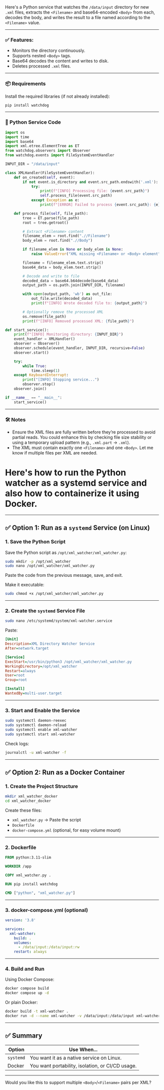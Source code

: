Here's a Python service that watches the `/data/input` directory for new `.xml` files, extracts the `<Filename>` and base64-encoded `<Body>` from each, decodes the body, and writes the result to a file named according to the `<Filename>` value.

---

### ✅ Features:

* Monitors the directory continuously.
* Supports nested `<Body>` tags.
* Base64 decodes the content and writes to disk.
* Deletes processed `.xml` files.

---

### 📦 Requirements

Install the required libraries (if not already installed):

```bash
pip install watchdog
```

---

### 🐍 Python Service Code

```python
import os
import time
import base64
import xml.etree.ElementTree as ET
from watchdog.observers import Observer
from watchdog.events import FileSystemEventHandler

INPUT_DIR = "/data/input"

class XMLHandler(FileSystemEventHandler):
    def on_created(self, event):
        if not event.is_directory and event.src_path.endswith('.xml'):
            try:
                print(f"[INFO] Processing file: {event.src_path}")
                self.process_file(event.src_path)
            except Exception as e:
                print(f"[ERROR] Failed to process {event.src_path}: {e}")

    def process_file(self, file_path):
        tree = ET.parse(file_path)
        root = tree.getroot()

        # Extract <Filename> content
        filename_elem = root.find(".//Filename")
        body_elem = root.find(".//Body")

        if filename_elem is None or body_elem is None:
            raise ValueError("XML missing <Filename> or <Body> element")

        filename = filename_elem.text.strip()
        base64_data = body_elem.text.strip()

        # Decode and write to file
        decoded_data = base64.b64decode(base64_data)
        output_path = os.path.join(INPUT_DIR, filename)

        with open(output_path, 'wb') as out_file:
            out_file.write(decoded_data)
            print(f"[INFO] Wrote decoded file to: {output_path}")

        # Optionally remove the processed XML
        os.remove(file_path)
        print(f"[INFO] Removed processed XML: {file_path}")

def start_service():
    print(f"[INFO] Monitoring directory: {INPUT_DIR}")
    event_handler = XMLHandler()
    observer = Observer()
    observer.schedule(event_handler, INPUT_DIR, recursive=False)
    observer.start()

    try:
        while True:
            time.sleep(1)
    except KeyboardInterrupt:
        print("[INFO] Stopping service...")
        observer.stop()
    observer.join()

if __name__ == "__main__":
    start_service()
```

---

### 🛠️ Notes

* Ensure the XML files are fully written before they’re processed to avoid partial reads. You could enhance this by checking file size stability or using a temporary upload pattern (e.g., `.xml.part` → `.xml`).
* The XML must contain exactly one `<Filename>` and one `<Body>`. Let me know if multiple files per XML are needed.


# Here's how to run the Python watcher as a **systemd service** and also how to **containerize it using Docker**.

---

## ✅ Option 1: Run as a `systemd` Service (on Linux)

### 1. **Save the Python Script**

Save the Python script as `/opt/xml_watcher/xml_watcher.py`:

```bash
sudo mkdir -p /opt/xml_watcher
sudo nano /opt/xml_watcher/xml_watcher.py
```

Paste the code from the previous message, save, and exit.

Make it executable:

```bash
sudo chmod +x /opt/xml_watcher/xml_watcher.py
```

---

### 2. **Create the `systemd` Service File**

```bash
sudo nano /etc/systemd/system/xml-watcher.service
```

Paste:

```ini
[Unit]
Description=XML Directory Watcher Service
After=network.target

[Service]
ExecStart=/usr/bin/python3 /opt/xml_watcher/xml_watcher.py
WorkingDirectory=/opt/xml_watcher
Restart=always
User=root
Group=root

[Install]
WantedBy=multi-user.target
```

---

### 3. **Start and Enable the Service**

```bash
sudo systemctl daemon-reexec
sudo systemctl daemon-reload
sudo systemctl enable xml-watcher
sudo systemctl start xml-watcher
```

Check logs:

```bash
journalctl -u xml-watcher -f
```

---

## ✅ Option 2: Run as a Docker Container

### 1. **Create the Project Structure**

```bash
mkdir xml_watcher_docker
cd xml_watcher_docker
```

Create these files:

* `xml_watcher.py` → Paste the script
* `Dockerfile`
* `docker-compose.yml` (optional, for easy volume mount)

---

### 2. **Dockerfile**

```dockerfile
FROM python:3.11-slim

WORKDIR /app

COPY xml_watcher.py .

RUN pip install watchdog

CMD ["python", "xml_watcher.py"]
```

---

### 3. **docker-compose.yml** (optional)

```yaml
version: '3.8'

services:
  xml-watcher:
    build: .
    volumes:
      - /data/input:/data/input:rw
    restart: always
```

---

### 4. **Build and Run**

Using Docker Compose:

```bash
docker compose build
docker compose up -d
```

Or plain Docker:

```bash
docker build -t xml-watcher .
docker run -d --name xml-watcher -v /data/input:/data/input xml-watcher
```

---

## ✅ Summary

| Option    | Use When...                                      |
| --------- | ------------------------------------------------ |
| `systemd` | You want it as a native service on Linux.        |
| Docker    | You want portability, isolation, or CI/CD usage. |

---

Would you like this to support multiple `<Body>`/`<Filename>` pairs per XML?
